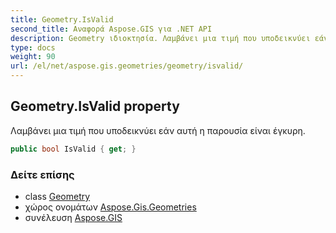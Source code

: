 ```yaml
---
title: Geometry.IsValid
second_title: Αναφορά Aspose.GIS για .NET API
description: Geometry ιδιοκτησία. Λαμβάνει μια τιμή που υποδεικνύει εάν αυτή η παρουσία είναι έγκυρη.
type: docs
weight: 90
url: /el/net/aspose.gis.geometries/geometry/isvalid/
---
```

## Geometry.IsValid property

Λαμβάνει μια τιμή που υποδεικνύει εάν αυτή η παρουσία είναι έγκυρη.

```csharp
public bool IsValid { get; }
```

### Δείτε επίσης

* class [Geometry](../)
* χώρος ονομάτων [Aspose.Gis.Geometries](../../geometry/)
* συνέλευση [Aspose.GIS](../../../)


